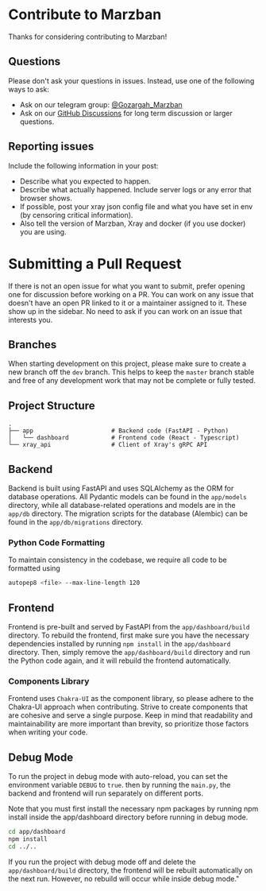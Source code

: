 # Contribute to Marzban
Thanks for considering contributing to Marzban!

## Questions

Please don't ask your questions in issues. Instead, use one of the following ways to ask:
- Ask on our telegram group: [@Gozargah_Marzban](https://t.me/gozargah_marzban)
- Ask on our [GitHub Discussions](https://github.com/gozargah/marzban/discussions) for long term discussion or larger questions.


## Reporting issues

Include the following information in your post:
- Describe what you expected to happen.
- Describe what actually happened. Include server logs or any error that browser shows.
- If possible, post your xray json config file and what you have set in env (by censoring critical information).
- Also tell the version of Marzban, Xray and docker (if you use docker) you are using.


# Submitting a Pull Request
If there is not an open issue for what you want to submit, prefer opening one for discussion before working on a PR. You can work on any issue that doesn't have an open PR linked to it or a maintainer assigned to it. These show up in the sidebar. No need to ask if you can work on an issue that interests you.

## Branches
When starting development on this project, please make sure to create a new branch off the `dev` branch. This helps to keep the `master` branch stable and free of any development work that may not be complete or fully tested.

## Project Structure
```
.
├── app                      # Backend code (FastAPI - Python)
│   └── dashboard            # Frontend code (React - Typescript)
└── xray_api                 # Client of Xray's gRPC API
```

## Backend
Backend is built using FastAPI and uses SQLAlchemy as the ORM for database operations. All Pydantic models can be found in the `app/models` directory, while all database-related operations and models are in the `app/db` directory. The migration scripts for the database (Alembic) can be found in the `app/db/migrations` directory.

### Python Code Formatting
To maintain consistency in the codebase, we require all code to be formatted using 
```bash
autopep8 <file> --max-line-length 120
```

## Frontend
Frontend is pre-built and served by FastAPI from the `app/dashboard/build` directory. To rebuild the frontend, first make sure you have the necessary dependencies installed by running `npm install` in the `app/dashboard` directory. Then, simply remove the `app/dashboard/build` directory and run the Python code again, and it will rebuild the frontend automatically.

### Components Library
Frontend uses `Chakra-UI` as the component library, so please adhere to the Chakra-UI approach when contributing. Strive to create components that are cohesive and serve a single purpose. Keep in mind that readability and maintainability are more important than brevity, so prioritize those factors when writing your code.

## Debug Mode
To run the project in debug mode with auto-reload, you can set the environment variable `DEBUG` to `true`. then by running the `main.py`, the backend and frontend will run separately on different ports.

Note that you must first install the necessary npm packages by running npm install inside the app/dashboard directory before running in debug mode.
```bash
cd app/dashboard
npm install
cd ../..
```

If you run the project with debug mode off and delete the `app/dashboard/build` directory, the frontend will be rebuilt automatically on the next run. However, no rebuild will occur while inside debug mode."

